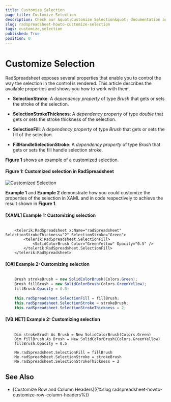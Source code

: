 ```yaml
---
title: Customize Selection
page_title: Customize Selection
description: Check our &quot;Customize Selection&quot; documentation article for the RadSpreadsheet {{ site.framework_name }} control.
slug: radspreadsheet-howto-customize-selection
tags: customize,selection
published: True
position: 0
---
```


# Customize Selection

RadSpreadsheet exposes several properties that enable you to control the way the selection in the control is rendered. This article describes the available properties and shows you how to work with them.

* **SelectionStroke**: A *dependency property* of type *Brush* that gets or sets the stroke of the selection.

* **SelectionStrokeThickness**: A *dependency property* of type *double* that gets or sets the stroke thickness of the selection.

* **SelectionFill**: A *dependency property* of type *Brush* that gets or sets the fill of the selection. 

* **FillHandleSelectionStroke**: A *dependency property* of type *Brush* that gets or sets the fill handle selection stroke.

**Figure 1** shows an example of a customized selection.

#### **Figure 1: Customized selection in RadSpreadsheet**
![Customized Selection](images/RadSpreadsheet_HowTo_Customize_Selection_01.png)


**Example 1** and **Example 2** demonstrate how you could customize the properties of the selection in XAML and in code respectively to achieve the result shown in **Figure 1**. 

#### **[XAML] Example 1: Customizing selection**
```XAML

	<telerik:RadSpreadsheet x:Name="radSpreadsheet" SelectionStrokeThickness="2" SelectionStroke="Green">
	    <telerik:RadSpreadsheet.SelectionFill>
	        <SolidColorBrush Color="GreenYellow" Opacity="0.5" />
	    </telerik:RadSpreadsheet.SelectionFill>
	</telerik:RadSpreadsheet>
```

#### **[C#] Example 2: Customizing selection**
```C#

	Brush strokeBrush = new SolidColorBrush(Colors.Green);
	Brush fillBrush = new SolidColorBrush(Colors.GreenYellow);
	fillBrush.Opacity = 0.5;
	
	this.radSpreadsheet.SelectionFill = fillBrush;
	this.radSpreadsheet.SelectionStroke = strokeBrush;
	this.radSpreadsheet.SelectionStrokeThickness = 2;
```

#### **[VB.NET] Example 2: Customizing selection**
```VB.NET

	Dim strokeBrush As Brush = New SolidColorBrush(Colors.Green)
	Dim fillBrush As Brush = New SolidColorBrush(Colors.GreenYellow)
	fillBrush.Opacity = 0.5
	
	Me.radSpreadsheet.SelectionFill = fillBrush
	Me.radSpreadsheet.SelectionStroke = strokeBrush
	Me.radSpreadsheet.SelectionStrokeThickness = 2
```


## See Also

 * [Customize Row and Column Headers]({%slug radspreadsheet-howto-customize-row-column-headers%})
